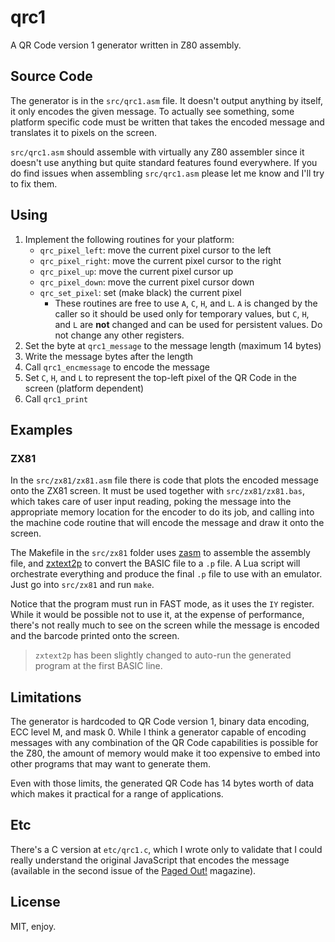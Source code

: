 # qrc1

A QR Code version 1 generator written in Z80 assembly.

## Source Code

The generator is in the `src/qrc1.asm` file. It doesn't output anything by itself, it only encodes the given message. To actually see something, some platform specific code must be written that takes the encoded message and translates it to pixels on the screen.

`src/qrc1.asm` should assemble with virtually any Z80 assembler since it doesn't use anything but quite standard features found everywhere. If you do find issues when assembling `src/qrc1.asm` please let me know and I'll try to fix them.

## Using

1. Implement the following routines for your platform:
    * `qrc_pixel_left`: move the current pixel cursor to the left
    * `qrc_pixel_right`: move the current pixel cursor to the right
    * `qrc_pixel_up`: move the current pixel cursor up
    * `qrc_pixel_down`: move the current pixel cursor down
    * `qrc_set_pixel`: set (make black) the current pixel
        * These routines are free to use `A`, `C`, `H`, and `L`. `A` is changed by the caller so it should be used only for temporary values, but `C`, `H`, and `L` are **not** changed and can be used for persistent values. Do not change any other registers.
1. Set the byte at `qrc1_message` to the message length (maximum 14 bytes)
1. Write the message bytes after the length
1. Call `qrc1_encmessage` to encode the message
1. Set `C`, `H`, and `L` to represent the top-left pixel of the QR Code in the screen (platform dependent)
1. Call `qrc1_print`

## Examples

### ZX81

In the `src/zx81/zx81.asm` file there is code that plots the encoded message onto the ZX81 screen. It must be used together with `src/zx81/zx81.bas`, which takes care of user input reading, poking the message into the appropriate memory location for the encoder to do its job, and calling into the machine code routine that will encode the message and draw it onto the screen.

The Makefile in the `src/zx81` folder uses [zasm](https://k1.spdns.de/Develop/Projects/zasm/) to assemble the assembly file, and [zxtext2p](http://freestuff.grok.co.uk/zxtext2p/index.html) to convert the BASIC file to a `.p` file. A Lua script will orchestrate everything and produce the final `.p` file to use with an emulator. Just go into `src/zx81` and run `make`.

Notice that the program must run in FAST mode, as it uses the `IY` register. While it would be possible not to use it, at the expense of performance, there's not really much to see on the screen while the message is encoded and the barcode printed onto the screen.

> `zxtext2p` has been slightly changed to auto-run the generated program at the first BASIC line.

## Limitations

The generator is hardcoded to QR Code version 1, binary data encoding, ECC level M, and mask 0. While I think a generator capable of encoding messages with any combination of the QR Code capabilities is possible for the Z80, the amount of memory would make it too expensive to embed into other programs that may want to generate them.

Even with those limits, the generated QR Code has 14 bytes worth of data which makes it practical for a range of applications.

## Etc

There's a C version at `etc/qrc1.c`, which I wrote only to validate that I could really understand the original JavaScript that encodes the message (available in the second issue of the [Paged Out!](https://pagedout.institute/) magazine).

## License

MIT, enjoy.
